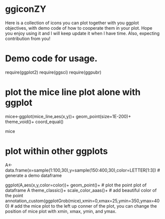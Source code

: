 # ggiconZY
Here is a collection of icons you can plot together with you ggplot objectives, with demo code of how to cooperate them in your plot. Hope you enjoy using it and I will keep update it when I have time. Also, expecting contribution from you!

# Demo code for usage. 
require(ggplot2)
require(ggsci)
require(ggpubr)

# plot the mice line plot alone with ggplot

mice<-ggplot(mice_line,aes(x,y))+
  geom_point(size=1E-200)+
  theme_void()+
  coord_equal()

mice

# plot within other ggplots

A<-data.frame(x=sample(1:100,30),y=sample(150:400,30),color=LETTER[1:3]) # generate a demo dataframe

ggplot(A,aes(x,y,color=color))+
  geom_point()+ # plot the point plot of dataframe A
  theme_classic()+
  scale_color_aaas()+ # add beautiful color of the point
  annotation_custom(ggplotGrob(mice),xmin=0,xmax=25,ymin=350,ymax=400) # add the mice plot to the left up conner of the plot, you can change the position of mice plot with xmin, xmax, ymin, and ymax. 
